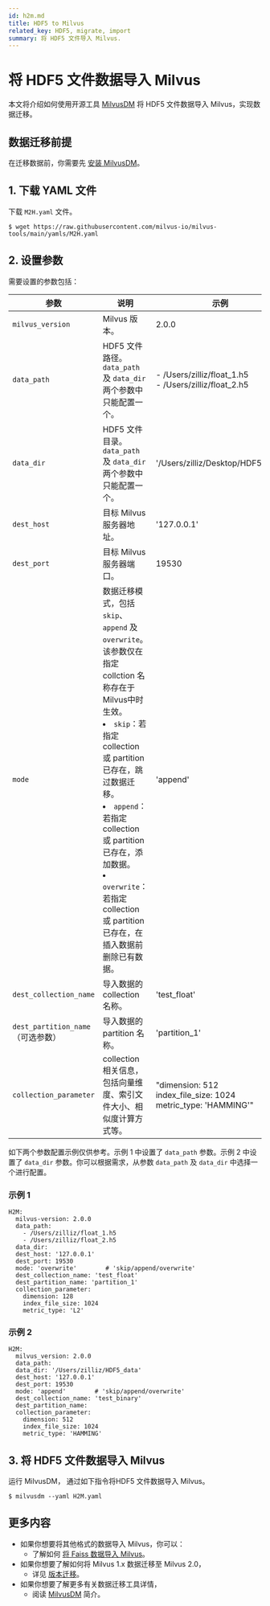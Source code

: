 ```yaml
---
id: h2m.md
title: HDF5 to Milvus
related_key: HDF5, migrate, import
summary: 将 HDF5 文件导入 Milvus.
---
```


# 将 HDF5 文件数据导入 Milvus

本文将介绍如何使用开源工具 [MilvusDM](migrate_overview.md) 将 HDF5 文件数据导入 Milvus，实现数据迁移。

## 数据迁移前提

在迁移数据前，你需要先 [安装 MilvusDM](milvusdm_install.md)。

## 1. 下载 YAML 文件

下载 `M2H.yaml` 文件。

```
$ wget https://raw.githubusercontent.com/milvus-io/milvus-tools/main/yamls/M2H.yaml
```

## 2. 设置参数

需要设置的参数包括：

| 参数                 | 说明                               | 示例                      |
| ------------------------- | ----------------------------------------- | ---------------------------- |
| `milvus_version`          |  Milvus 版本。                       | 2.0.0                       |
| `data_path`               |  HDF5 文件路径。`data_path` 及 `data_dir` 两个参数中只能配置一个。                 | - /Users/zilliz/float_1.h5 <br/> - /Users/zilliz/float_2.h5                   |
| `data_dir`         |  HDF5 文件目录。`data_path` 及 `data_dir` 两个参数中只能配置一个。                      | '/Users/zilliz/Desktop/HDF5_data'                     |
| `dest_host`          |  目标 Milvus 服务器地址。                    | '127.0.0.1'     |
| `dest_port`          | 目标 Milvus 服务器端口。                     | 19530                      |
| `mode`         |  数据迁移模式，包括 `skip`、`append` 及 `overwrite`。该参数仅在指定 collction 名称存在于 Milvus中时生效。 <br/> <li>`skip`：若指定 collection 或 partition 已存在，跳过数据迁移。 </li> <li>`append`：若指定 collection 或 partition 已存在，添加数据。</li> <li>`overwrite`：若指定 collection 或 partition 已存在，在插入数据前删除已有数据。</li>                    | 'append'                     |
| `dest_collection_name`          | 导入数据的 collection 名称。                      | 'test_float'                       |
| `dest_partition_name` （可选参数）       |  导入数据的 partition 名称。                 | 'partition_1'                 |
| `collection_parameter`         |  collection 相关信息，包括向量维度、索引文件大小、相似度计算方式等。                   | "dimension: 512 <br/> index_file_size: 1024 <br/> metric_type: 'HAMMING'"                     |


如下两个参数配置示例仅供参考。示例 1 中设置了 `data_path` 参数。示例 2 中设置了 `data_dir` 参数。你可以根据需求，从参数 `data_path` 及 `data_dir` 中选择一个进行配置。

### 示例 1

```
H2M:
  milvus-version: 2.0.0
  data_path:
    - /Users/zilliz/float_1.h5
    - /Users/zilliz/float_2.h5
  data_dir:
  dest_host: '127.0.0.1'
  dest_port: 19530
  mode: 'overwrite'        # 'skip/append/overwrite'
  dest_collection_name: 'test_float'
  dest_partition_name: 'partition_1'
  collection_parameter:
    dimension: 128
    index_file_size: 1024
    metric_type: 'L2'
```

### 示例 2

```
H2M:
  milvus_version: 2.0.0
  data_path:
  data_dir: '/Users/zilliz/HDF5_data'
  dest_host: '127.0.0.1'
  dest_port: 19530
  mode: 'append'        # 'skip/append/overwrite'
  dest_collection_name: 'test_binary'
  dest_partition_name: 
  collection_parameter:
    dimension: 512
    index_file_size: 1024
    metric_type: 'HAMMING'
```

## 3. 将 HDF5 文件数据导入 Milvus

运行 MilvusDM， 通过如下指令将HDF5 文件数据导入 Milvus。

```
$ milvusdm --yaml H2M.yaml
```



## 更多内容
- 如果你想要将其他格式的数据导入 Milvus，你可以：
  - 了解如何 [将 Faiss 数据导入 Milvus](f2m.md)。
- 如果你想要了解如何将 Milvus 1.x 数据迁移至 Milvus 2.0，
  - 详见 [版本迁移](m2m.md)。
- 如果你想要了解更多有关数据迁移工具详情，
  - 阅读 [MilvusDM](migrate_overview.md) 简介。
